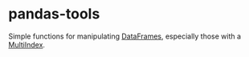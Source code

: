 # pandas-tools

Simple functions for manipulating [DataFrames](https://pandas.pydata.org/pandas-docs/stable/reference/api/pandas.DataFrame.html), especially those with a [MultiIndex](https://pandas.pydata.org/pandas-docs/stable/reference/api/pandas.MultiIndex.html).
